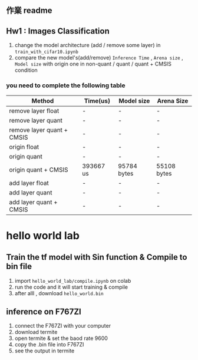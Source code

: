 ## 作業 readme

## Hw1 : Images Classification 
1. change the model architecture (add / remove some layer) in `train_with_cifar10.ipynb`
2. compare the new model's(add/remove) `Inference Time` , `Arena size` , `Model size` with origin one in non-quant / quant / quant + CMSIS condition

### you need to complete the following table
| Method | Time(us) | Model size | Arena Size |
|--------------------|----------|------------|------------|
| remove layer float | - | - | - |
| remove layer quant | - | - | - |
| remove layer quant + CMSIS | - | - | - |
| origin float | - | - | - |
| origin quant | - | - | - |
| origin quant + CMSIS | 393667 us | 95784 bytes | 55108 bytes |
| add layer float | - | - | - |
| add layer quant | - | - | - |
| add layer quant + CMSIS | - | - | - |



# hello world lab
## Train the tf model with Sin function & Compile to bin file
1. import ```hello_world_lab/compile.ipynb``` on colab
2. run the code and it will start training & compile
2. after alll , download ```hello_world.bin ``` 
## inference on F767ZI
1. connect the F767ZI with your computer
2. download termite
3. open termite & set the baod rate 9600
4. copy the .bin file into F767ZI
5. see the output in termite
